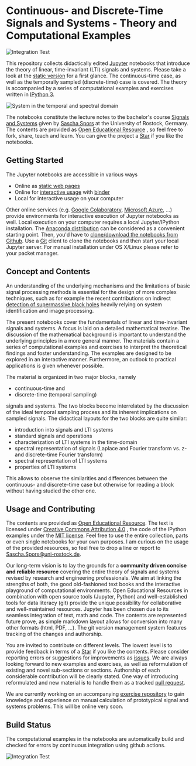 # Continuous- and Discrete-Time Signals and Systems - Theory and Computational Examples

![Integration Test](https://github.com/spatialaudio//signals-and-systems-lecture/actions/workflows/notebook_ci.yml/badge.svg)

This repository collects didactically edited [Jupyter](https://jupyter.org/)
notebooks that introduce the theory of linear, time-invariant (LTI) signals and
systems.
Please take a look at the [static version](http://nbviewer.ipython.org/github/spatialaudio/signals-and-systems-lecture/blob/master/index.ipynb)
for a first glance.
The continuous-time case, as well as the temporally sampled (discrete-time)
case is covered.
The theory is accompanied by a series of computational examples and exercises
written in [IPython 3](http://ipython.org/).  

![System in the temporal and spectral domain](systems_spectral_domain/LTI_system_time_spectral_domain.png)

The notebooks constitute the lecture notes to the bachelor's course
[Signals and Systems](http://www.int.uni-rostock.de/Signal-und-Systemtheorie.428.0.html)
given by [Sascha Spors](http://www.int.uni-rostock.de/Staff-Info.23+B6JmNIYXNoPWUxOTliMTNjY2U2MDcyZjJiZTI0YTc4MmFkYTE5NjQzJnR4X2pwc3RhZmZfcGkxJTVCYmFja0lkJTVEPTMmdHhfanBzdGFmZl9waTElNUJzaG93VWlkJTVEPTExMQ__.0.html) at the University of Rostock, Germany.
The contents are provided as [Open Educational Resource](https://de.wikipedia.org/wiki/Open_Educational_Resources)
, so feel free to fork, share, teach and learn.
You can give the project a [Star](https://github.com/spatialaudio/signals-and-systems-lecture/stargazers)
if you like the notebooks.

## Getting Started

The Jupyter notebooks are accessible in various ways

* Online as [static web pages](http://nbviewer.ipython.org/github/spatialaudio/signals-and-systems-lecture/blob/master/index.ipynb)
* Online for [interactive usage](https://mybinder.org/v2/gh/spatialaudio/signals-and-systems-lecture/master?filepath=index.ipynb) with [binder](https://mybinder.org/)
* Local for interactive usage on your computer

Other online services (e.g. [Google Colaboratory](https://colab.research.google.com),
[Microsoft Azure](https://azure.microsoft.com/), ...) provide environments for
interactive execution of Jupyter notebooks as well.
Local execution on your computer requires a local Jupyter/IPython installation.
The [Anaconda distribution](https://www.continuum.io/downloads) can be
considered as a convenient starting point.
Then, you'd have to [clone/download the notebooks from Github](http://github.com/spatialaudio/signals-and-systems-lecture).
Use a [Git](http://git-scm.org/) client to clone the notebooks and then start
your local Jupyter server. For manual installation under OS X/Linux please
refer to your packet manager.


## Concept and Contents

An understanding of the underlying mechanisms and the limitations of basic
signal processing methods is essential for the design of more complex techniques,
such as for example the recent contributions on indirect [detection of supermassive
black holes](https://en.wikipedia.org/wiki/Messier_87)
heavily relying on system identification and image processing.

The present notebooks cover the fundamentals of linear and time-invariant
signals and systems.
A focus is laid on a detailed mathematical treatise.
The discussion of the mathematical background is important to understand the
underlying principles in a more general manner.
The materials contain a series of computational examples and exercises to
interpret the theoretical findings and foster understanding.
The examples are designed to be explored in an interactive manner.
Furthermore, an outlook to practical applications is given whenever possible.

The material is organized in two major blocks, namely

* continuous-time and
* discrete-time (temporal sampling)

signals and systems.
The two blocks become interrelated by the discussion of the ideal temporal
sampling process and its inherent implications on sampled signals.
The didactical layouts for the two blocks are quite similar:

* introduction into signals and LTI systems
* standard signals and operations
* characterization of LTI systems in the time-domain
* spectral representation of signals (Laplace and Fourier transform vs. z- and discrete-time Fourier transform)
* spectral representation of LTI systems
* properties of LTI systems

This allows to observe the similarities and differences between the
continuous- and discrete-time case but otherwise for reading a
block without having studied the other one.


## Usage and Contributing

The contents are provided as [Open Educational Resource](https://de.wikipedia.org/wiki/Open_Educational_Resources).
The text is licensed under [Creative Commons Attribution 4.0](https://creativecommons.org/licenses/by/4.0/)
, the code of the IPython examples under the [MIT license](https://opensource.org/licenses/MIT).
Feel free to use the entire collection, parts or even single notebooks for your
own purposes.
I am curious on the usage of the provided resources, so feel free to drop a
line or report to [Sascha.Spors@uni-rostock.de](mailto:Sascha.Spors@uni-rostock.de).

Our long-term vision is to lay the grounds for a **community driven concise and
reliable resource** covering the entire theory of signals and systems revised
by research and engineering professionals.
We aim at linking the strengths of both, the good old-fashioned text books
and the interactive playground of computational environments.
Open Educational Resources in combination with open source tools (Jupyter,
Python) and well-established tools for data literacy (git) provide the unique
possibility for collaborative and well-maintained resources.
Jupyter has been chosen due to its seamless integration of text, math and code.
The contents are represented future prove, as simple markdown layout allows for
conversion into many other formats (html, PDF, ...).
The git version management system features tracking of the changes and
authorship.

You are invited to contribute on different levels.
The lowest level is to provide feedback in terms of a
[Star](https://github.com/spatialaudio/signals-and-systems-lecture/stargazers)
if you like the contents.
Please consider reporting errors or suggestions for improvements as
[issues](https://github.com/spatialaudio/digital-signal-processing-lecture/issues).
We are always looking forward to new examples and exercises, as well as
reformulation of existing and novel sub-sections or sections.
Authorship of each considerable contribution will be clearly stated.
One way of introducing reformulated and new material is to handle them as
a tracked [pull request](https://github.com/spatialaudio/signals-and-systems-lecture/pulls).

We are currently working on an accompanying
[exercise repository](https://github.com/spatialaudio/signals-and-systems-exercises)
to gain knowledge and experience on manual calculation of prototypical signal
and systems problems.
This will be online very soon.


## Build Status

The computational examples in the notebooks are automatically build and checked for errors by continuous integration using github actions.

![Integration Test](https://github.com/spatialaudio//signals-and-systems-lecture/workflows/Integration%20Test/badge.svg)
